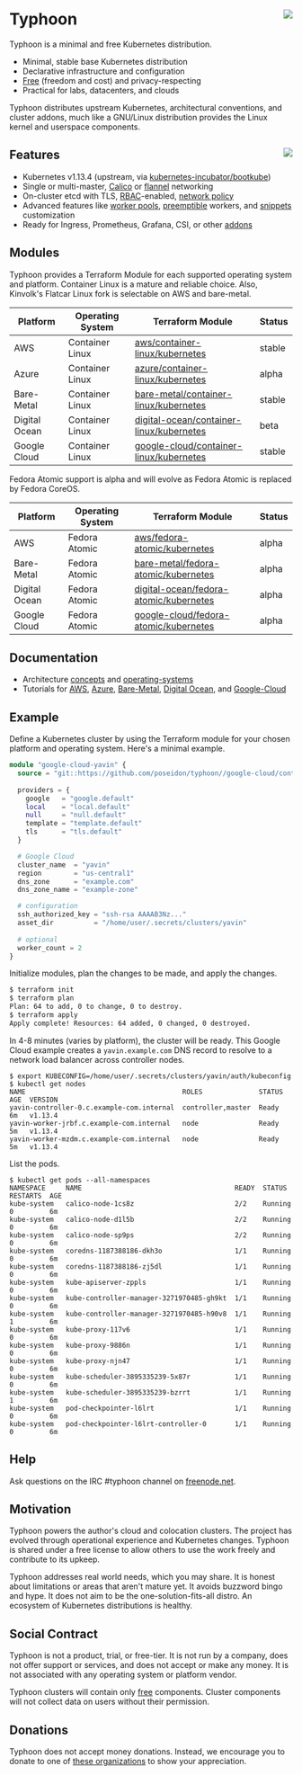# Typhoon <img align="right" src="https://storage.googleapis.com/poseidon/typhoon-logo.png">

Typhoon is a minimal and free Kubernetes distribution.

* Minimal, stable base Kubernetes distribution
* Declarative infrastructure and configuration
* [Free](#social-contract) (freedom and cost) and privacy-respecting
* Practical for labs, datacenters, and clouds

Typhoon distributes upstream Kubernetes, architectural conventions, and cluster addons, much like a GNU/Linux distribution provides the Linux kernel and userspace components.

## Features <a href="https://www.cncf.io/certification/software-conformance/"><img align="right" src="https://storage.googleapis.com/poseidon/certified-kubernetes.png"></a>

* Kubernetes v1.13.4 (upstream, via [kubernetes-incubator/bootkube](https://github.com/kubernetes-incubator/bootkube))
* Single or multi-master, [Calico](https://www.projectcalico.org/) or [flannel](https://github.com/coreos/flannel) networking
* On-cluster etcd with TLS, [RBAC](https://kubernetes.io/docs/admin/authorization/rbac/)-enabled, [network policy](https://kubernetes.io/docs/concepts/services-networking/network-policies/)
* Advanced features like [worker pools](advanced/worker-pools/), [preemptible](cl/google-cloud/#preemption) workers, and [snippets](advanced/customization/#container-linux) customization
* Ready for Ingress, Prometheus, Grafana, CSI, or other [addons](addons/overview/)

## Modules

Typhoon provides a Terraform Module for each supported operating system and platform. Container Linux is a mature and reliable choice. Also, Kinvolk's Flatcar Linux fork is selectable on AWS and bare-metal.

| Platform      | Operating System | Terraform Module | Status |
|---------------|------------------|------------------|--------|
| AWS           | Container Linux  | [aws/container-linux/kubernetes](cl/aws.md) | stable |
| Azure         | Container Linux  | [azure/container-linux/kubernetes](cl/azure.md) | alpha |
| Bare-Metal    | Container Linux  | [bare-metal/container-linux/kubernetes](cl/bare-metal.md) | stable |
| Digital Ocean | Container Linux  | [digital-ocean/container-linux/kubernetes](cl/digital-ocean.md) | beta |
| Google Cloud  | Container Linux  | [google-cloud/container-linux/kubernetes](cl/google-cloud.md) | stable |

Fedora Atomic support is alpha and will evolve as Fedora Atomic is replaced by Fedora CoreOS.

| Platform      | Operating System | Terraform Module | Status |
|---------------|------------------|------------------|--------|
| AWS           | Fedora Atomic    | [aws/fedora-atomic/kubernetes](atomic/aws.md) | alpha |
| Bare-Metal    | Fedora Atomic    | [bare-metal/fedora-atomic/kubernetes](atomic/bare-metal.md) | alpha |
| Digital Ocean | Fedora Atomic    | [digital-ocean/fedora-atomic/kubernetes](atomic/digital-ocean.md) | alpha |
| Google Cloud  | Fedora Atomic    | [google-cloud/fedora-atomic/kubernetes](atomic/google-cloud.md) | alpha |

## Documentation

* Architecture [concepts](architecture/concepts.md) and [operating-systems](architecture/operating-systems.md)
* Tutorials for [AWS](cl/aws.md), [Azure](cl/azure.md), [Bare-Metal](cl/bare-metal.md), [Digital Ocean](cl/digital-ocean.md), and [Google-Cloud](cl/google-cloud.md)

## Example

Define a Kubernetes cluster by using the Terraform module for your chosen platform and operating system. Here's a minimal example.

```tf
module "google-cloud-yavin" {
  source = "git::https://github.com/poseidon/typhoon//google-cloud/container-linux/kubernetes?ref=v1.13.4"
  
  providers = {
    google   = "google.default"
    local    = "local.default"
    null     = "null.default"
    template = "template.default"
    tls      = "tls.default"
  }

  # Google Cloud
  cluster_name  = "yavin"
  region        = "us-central1"
  dns_zone      = "example.com"
  dns_zone_name = "example-zone"

  # configuration
  ssh_authorized_key = "ssh-rsa AAAAB3Nz..."
  asset_dir          = "/home/user/.secrets/clusters/yavin"
  
  # optional
  worker_count = 2
}
```

Initialize modules, plan the changes to be made, and apply the changes.

```sh
$ terraform init
$ terraform plan
Plan: 64 to add, 0 to change, 0 to destroy.
$ terraform apply
Apply complete! Resources: 64 added, 0 changed, 0 destroyed.
```

In 4-8 minutes (varies by platform), the cluster will be ready. This Google Cloud example creates a `yavin.example.com` DNS record to resolve to a network load balancer across controller nodes.

```
$ export KUBECONFIG=/home/user/.secrets/clusters/yavin/auth/kubeconfig
$ kubectl get nodes
NAME                                       ROLES              STATUS  AGE  VERSION
yavin-controller-0.c.example-com.internal  controller,master  Ready   6m   v1.13.4
yavin-worker-jrbf.c.example-com.internal   node               Ready   5m   v1.13.4
yavin-worker-mzdm.c.example-com.internal   node               Ready   5m   v1.13.4
```

List the pods.

```
$ kubectl get pods --all-namespaces
NAMESPACE     NAME                                      READY  STATUS    RESTARTS  AGE
kube-system   calico-node-1cs8z                         2/2    Running   0         6m
kube-system   calico-node-d1l5b                         2/2    Running   0         6m
kube-system   calico-node-sp9ps                         2/2    Running   0         6m
kube-system   coredns-1187388186-dkh3o                  1/1    Running   0         6m
kube-system   coredns-1187388186-zj5dl                  1/1    Running   0         6m
kube-system   kube-apiserver-zppls                      1/1    Running   0         6m
kube-system   kube-controller-manager-3271970485-gh9kt  1/1    Running   0         6m
kube-system   kube-controller-manager-3271970485-h90v8  1/1    Running   1         6m
kube-system   kube-proxy-117v6                          1/1    Running   0         6m
kube-system   kube-proxy-9886n                          1/1    Running   0         6m
kube-system   kube-proxy-njn47                          1/1    Running   0         6m
kube-system   kube-scheduler-3895335239-5x87r           1/1    Running   0         6m
kube-system   kube-scheduler-3895335239-bzrrt           1/1    Running   1         6m
kube-system   pod-checkpointer-l6lrt                    1/1    Running   0         6m
kube-system   pod-checkpointer-l6lrt-controller-0       1/1    Running   0         6m
```

## Help

Ask questions on the IRC #typhoon channel on [freenode.net](http://freenode.net/).

## Motivation

Typhoon powers the author's cloud and colocation clusters. The project has evolved through operational experience and Kubernetes changes. Typhoon is shared under a free license to allow others to use the work freely and contribute to its upkeep.

Typhoon addresses real world needs, which you may share. It is honest about limitations or areas that aren't mature yet. It avoids buzzword bingo and hype. It does not aim to be the one-solution-fits-all distro. An ecosystem of Kubernetes distributions is healthy.

## Social Contract

Typhoon is not a product, trial, or free-tier. It is not run by a company, does not offer support or services, and does not accept or make any money. It is not associated with any operating system or platform vendor.

Typhoon clusters will contain only [free](https://www.debian.org/intro/free) components. Cluster components will not collect data on users without their permission.

## Donations

Typhoon does not accept money donations. Instead, we encourage you to donate to one of [these organizations](https://github.com/poseidon/typhoon/wiki/Donations) to show your appreciation.

